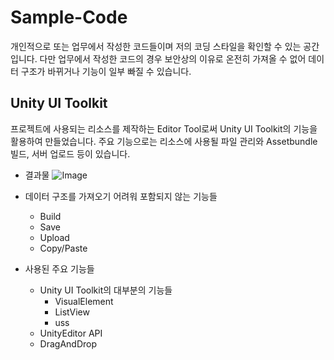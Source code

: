 # Sample-Code
개인적으로 또는 업무에서 작성한 코드들이며 저의 코딩 스타일을 확인할 수 있는 공간입니다.
다만 업무에서 작성한 코드의 경우 보안상의 이유로 온전히 가져올 수 없어 데이터 구조가 바뀌거나 기능이 일부 빠질 수 있습니다.

## Unity UI Toolkit
프로젝트에 사용되는 리소스를 제작하는 Editor Tool로써 Unity UI Toolkit의 기능을 활용하여 만들었습니다.
주요 기능으로는 리소스에 사용될 파일 관리와 Assetbundle 빌드, 서버 업로드 등이 있습니다.

- 결과물 
  ![Image](https://github.com/user-attachments/assets/99c149a4-c866-4bda-9c56-eecaf44093ea)

- 데이터 구조를 가져오기 어려워 포함되지 않는 기능들
  - Build
  - Save
  - Upload
  - Copy/Paste

- 사용된 주요 기능들
  - Unity UI Toolkit의 대부분의 기능들
    - VisualElement
    - ListView
    - uss
  - UnityEditor API
  - DragAndDrop
